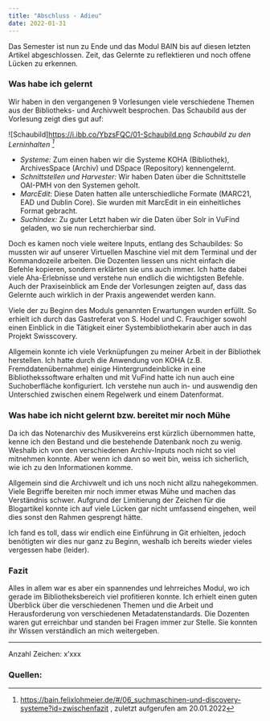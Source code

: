 ```yaml
---
title: "Abschluss - Adieu"
date: 2022-01-31
---
```


Das Semester ist nun zu Ende und das Modul BAIN bis auf diesen letzten Artikel abgeschlossen. Zeit, das Gelernte zu reflektieren und noch offene Lücken zu erkennen.

### Was habe ich gelernt
Wir haben in den vergangenen 9 Vorlesungen viele verschiedene Themen aus der Bibliotheks- und Archivwelt besprochen. Das Schaubild aus der Vorlesung zeigt dies gut auf:

![Schaubild]https://i.ibb.co/YbzsFQC/01-Schaubild.png
<i> Schaubild zu den Lerninhalten [^1] </i>

- *Systeme:* Zum einen haben wir die Systeme KOHA (Bibliothek), ArchivesSpace (Archiv) und DSpace (Repository) kennengelernt.
- *Schnittstellen und Harvester:* Wir haben Daten über die Schnittstelle OAI-PMH von den Systemen geholt.
- *MarcEdit*: Diese Daten hatten alle unterschiedliche Formate (MARC21, EAD und Dublin Core). Sie wurden mit MarcEdit in ein einheitliches Format gebracht.
- *Suchindex:* Zu guter Letzt haben wir die Daten über Solr in VuFind geladen, wo sie nun recherchierbar sind.

Doch es kamen noch viele weitere Inputs, entlang des Schaubildes:
So mussten wir auf unserer Virtuellen Maschine viel mit dem Terminal und der Kommandozeile arbeiten. Die Dozenten liessen uns nicht einfach die Befehle kopieren, sondern erklärten sie uns auch immer. Ich hatte dabei viele Aha-Erlebnisse und verstehe nun endlich die wichtigsten Befehle. Auch der Praxiseinblick am Ende der Vorlesungen zeigten auf, dass das Gelernte auch wirklich in der Praxis angewendet werden kann. 

Viele der zu Beginn des Moduls genannten Erwartungen wurden erfüllt. So erhielt ich durch das Gastreferat von S. Hodel und C. Frauchiger sowohl einen Einblick in die Tätigkeit einer Systembibliothekarin aber auch in das Projekt Swisscovery.

Allgemein konnte ich viele Verknüpfungen zu meiner Arbeit in der Bibliothek herstellen. Ich hatte durch die Anwendung von KOHA (z.B. Fremddatenübernahme) einige Hintergrundeinblicke in eine Bibliothekssoftware erhalten und mit VuFind hatte ich nun auch eine Suchoberfläche konfiguriert. Ich verstehe nun auch in- und auswendig den Unterschied zwischen einem Regelwerk und einem Datenformat.

### Was habe ich nicht gelernt bzw. bereitet mir noch Mühe
Da ich das Notenarchiv des Musikvereins erst kürzlich übernommen hatte, kenne ich den Bestand und die bestehende Datenbank noch zu wenig. Weshalb ich von den verschiedenen Archiv-Inputs noch nicht so viel mitnehmen konnte. Aber wenn ich dann so weit bin, weiss ich sicherlich, wie ich zu den Informationen komme.

Allgemein sind die Archivwelt und ich uns noch nicht allzu nahegekommen. Viele Begriffe bereiten mir noch immer etwas Mühe und machen das Verständnis schwer. Aufgrund der Limitierung der Zeichen für die Blogartikel konnte ich auf viele Lücken gar nicht umfassend eingehen, weil dies sonst den Rahmen gesprengt hätte.

Ich fand es toll, dass wir endlich eine Einführung in Git erhielten, jedoch benötigten wir dies nur ganz zu Beginn, weshalb ich bereits wieder vieles vergessen habe (leider).

### Fazit
Alles in allem war es aber ein spannendes und lehrreiches Modul, wo ich gerade im Bibliotheksbereich viel profitieren konnte. Ich erhielt einen guten Überblick über die verschiedenen Themen und die Arbeit und Herausforderung von verschiedenen Metadatenstandards. Die Dozenten waren gut erreichbar und standen bei Fragen immer zur Stelle. Sie konnten ihr Wissen verständlich an mich weitergeben.

---
Anzahl Zeichen: x’xxx

### Quellen:
[^1]: <https://bain.felixlohmeier.de/#/06_suchmaschinen-und-discovery-systeme?id=zwischenfazit> , zuletzt aufgerufen am 20.01.2022

